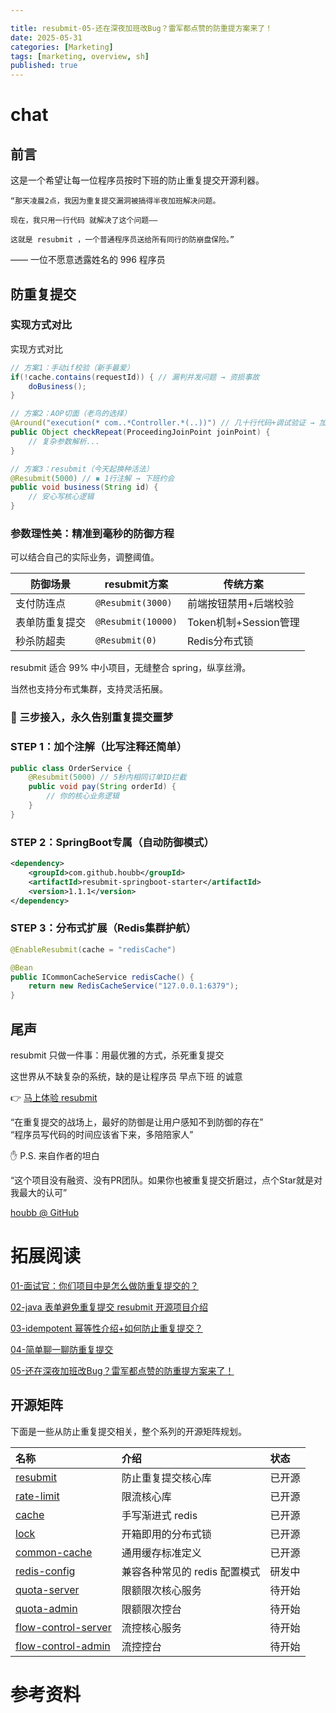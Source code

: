 ```yaml
---

title: resubmit-05-还在深夜加班改Bug？雷军都点赞的防重提方案来了！
date: 2025-05-31
categories: [Marketing]
tags: [marketing, overview, sh]
published: true
---
```


# chat

## 前言

这是一个希望让每一位程序员按时下班的防止重复提交开源利器。

```
“那天凌晨2点，我因为重复提交漏洞被搞得半夜加班解决问题。  

现在，我只用一行代码 就解决了这个问题——  

这就是 resubmit ，一个普通程序员送给所有同行的防崩盘保险。”  
```

—— 一位不愿意透露姓名的 996 程序员

## 防重复提交

### 实现方式对比

实现方式对比

```java
// 方案1：手动if校验（新手最爱）
if(!cache.contains(requestId)) { // 漏判并发问题 → 资损事故
    doBusiness();
}

// 方案2：AOP切面（老鸟的选择）
@Around("execution(* com..*Controller.*(..))") // 几十行代码+调试验证 → 加班秃头
public Object checkRepeat(ProceedingJoinPoint joinPoint) { 
    // 复杂参数解析...
}

// 方案3：resubmit（今天起换种活法）
@Resubmit(5000) // ◾ 1行注解 → 下班约会
public void business(String id) {
    // 安心写核心逻辑
}
```

### 参数理性美：精准到毫秒的防御方程  

可以结合自己的实际业务，调整阈值。

| 防御场景         | resubmit方案          | 传统方案          |
|------------------|----------------------|------------------|
| 支付防连点       | `@Resubmit(3000)`    | 前端按钮禁用+后端校验 |
| 表单防重复提交   | `@Resubmit(10000)`   | Token机制+Session管理|
| 秒杀防超卖       | `@Resubmit(0)`       | Redis分布式锁     |

resubmit 适合 99% 中小项目，无缝整合 spring，纵享丝滑。

当然也支持分布式集群，支持灵活拓展。

### 🚀 三步接入，永久告别重复提交噩梦  

### STEP 1：加个注解（比写注释还简单）

```java
public class OrderService {
    @Resubmit(5000) // 5秒内相同订单ID拦截
    public void pay(String orderId) {
        // 你的核心业务逻辑
    }
}
```

### STEP 2：SpringBoot专属（自动防御模式）

```xml
<dependency>
    <groupId>com.github.houbb</groupId>
    <artifactId>resubmit-springboot-starter</artifactId>
    <version>1.1.1</version>
</dependency>
```

### STEP 3：分布式扩展（Redis集群护航）

```java
@EnableResubmit(cache = "redisCache") 

@Bean
public ICommonCacheService redisCache() {
    return new RedisCacheService("127.0.0.1:6379"); 
}
```

## 尾声

resubmit 只做一件事：用最优雅的方式，杀死重复提交  

这世界从不缺复杂的系统，缺的是让程序员 早点下班 的诚意  

👉 [马上体验 resubmit](https://github.com/houbb/resubmit)

“在重复提交的战场上，最好的防御是让用户感知不到防御的存在”  
“程序员写代码的时间应该省下来，多陪陪家人”

✋ P.S. 来自作者的坦白  

“这个项目没有融资、没有PR团队。如果你也被重复提交折磨过，点个Star就是对我最大的认可”  

[houbb @ GitHub](https://github.com/houbb)

# 拓展阅读

[01-面试官：你们项目中是怎么做防重复提交的？](https://houbb.github.io/2018/09/14/avoid-repeated-submit-01-interview)

[02-java 表单避免重复提交 resubmit 开源项目介绍](https://houbb.github.io/2018/09/14/avoid-repeated-submit-02-open-source-intro)

[03-idempotent 幂等性介绍+如何防止重复提交？](https://houbb.github.io/2018/09/14/avoid-repeated-submit-03-idempotent)

[04-简单聊一聊防重复提交](https://houbb.github.io/2018/09/14/avoid-repeated-submit-04-chat)

[05-还在深夜加班改Bug？雷军都点赞的防重提方案来了！](https://houbb.github.io/2018/09/14/avoid-repeated-submit-05-resubmit-marketing)

## 开源矩阵

下面是一些从防止重复提交相关，整个系列的开源矩阵规划。

| 名称 | 介绍 | 状态  |
|:---|:---|:----|
| [resubmit](https://github.com/houbb/resubmit) | 防止重复提交核心库 | 已开源 |
| [rate-limit](https://github.com/houbb/rate-limit) | 限流核心库 | 已开源 |
| [cache](https://github.com/houbb/cache) | 手写渐进式 redis | 已开源 |
| [lock](https://github.com/houbb/lock) | 开箱即用的分布式锁 | 已开源 |
| [common-cache](https://github.com/houbb/common-cache) | 通用缓存标准定义 | 已开源 |
| [redis-config](https://github.com/houbb/redis-config) | 兼容各种常见的 redis 配置模式 | 研发中 |
| [quota-server](https://github.com/houbb/quota-server) | 限额限次核心服务 | 待开始 |
| [quota-admin](https://github.com/houbb/quota-admin) | 限额限次控台 | 待开始 |
| [flow-control-server](https://github.com/houbb/flow-control-server) | 流控核心服务 | 待开始 |
| [flow-control-admin](https://github.com/houbb/flow-control-admin) | 流控控台 | 待开始 |

# 参考资料


